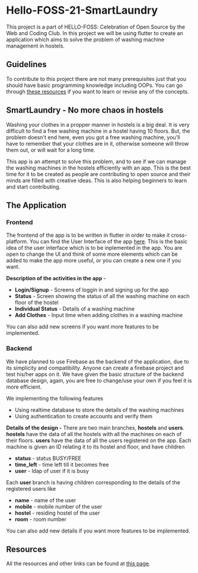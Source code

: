 # Hello-FOSS-21-SmartLaundry

This project is a part of HELLO-FOSS: Celebration of Open Source by the Web and Coding Club. In this project we will be using flutter to create an application which aims to solve the problem of washing machine management in hostels.

## Guidelines
To contribute to this project there are not many prerequisites just that you should have basic programming knowledge including OOPs. You can go through [these resources](https://tinyurl.com/smartlaundryresources) if you want to learn or revise any of the concepts.

## SmartLaundry - No more chaos in hostels
Washing your clothes in a propper manner in hostels is a big deal. It is very difficult to find a free washing machine in a hostel having 10 floors. But, the problem doesn't end here, even you got a free washing machine, you'll have to remember that your clothes are in it, otherwise someone will throw them out, or will wait for a long time.

This app is an attempt to solve this problem, and to see if we can manage the washing machines in the hostels efficiently with an app. This is the best time for it to be created as people are contributing to open source and their minds are filled with creative ideas. This is also helping beginners to learn and start contributing.

## The Application
### Frontend
The frontend of the app is to be written in flutter in order to make it cross-platform. You can find the User Interface of the app [here](https://tinyurl.com/smartlaundryui). This is the basic idea of the user interface which is to be inplemented in the app. You are open to change the UI and think of some more elements which can be added to make the app more useful, or you can create a new one if you want.

**Description of the activities in the app** - 
* **Login/Signup** - Screens of loggin in and signing up for the app
* **Status** - Screen showing the status of all the washing machine on each floor of the hostel
* **Individual Status** - Details of a washing machine
* **Add Clothes** - Input time when adding clothes in a washing machine

You can also add new screens if you want more features to be implemented.

### Backend
We have planned to use Firebase as the backend of the application, due to its simplicity and compatibility. Anyone can create a firebase project and test his/her apps on it. We have given the basic structure of the backend database design, again, you are free to change/use your own if you feel it is more efficient.

We implementing the following features
* Using realtime database to store the details of the washing machines
* Using authentication to create accounts and verify them

**Details of the design -** There are two main branches, **hostels** and **users**. **hostels** have the data of all the hostels with all the machines on each of their floors. **users** have the data of all the users registered on the app. Each machine is given an ID relating it to its hostel and floor, and have children 
* **status** - status BUSY/FREE 
* **time_left** - time left till it becomes free
* **user** - ldap of user if it is busy

Each **user** branch is having children corresponding to the details of the registered users like
* **name** - name of the user
* **mobile** - mobile number of the user
* **hostel** - residing hostel of the user
* **room** - room number

You can also add new details if you want more features to be implemented.

## Resources
All the resources and other links can be found at [this page](https://tinyurl.com/smartlaundryresources).
